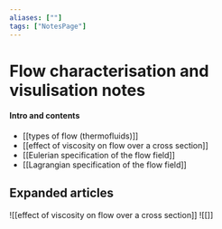 ```yaml
---
aliases: [""]
tags: ["NotesPage"]
---
```


# Flow characterisation and visulisation notes

#### Intro and contents
- [[types of flow (thermofluids)]]
- [[effect of viscosity on flow over a cross section]]
- [[Eulerian specification of the flow field]]
- [[Lagrangian specification of the flow field]]

## Expanded articles
![[effect of viscosity on flow over a cross section]]
![[]]